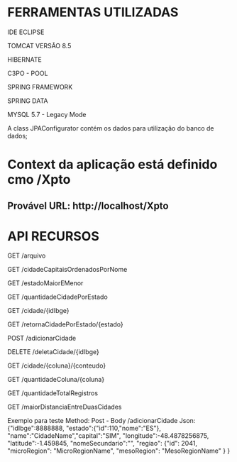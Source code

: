 <h1> FERRAMENTAS UTILIZADAS </h1>
<p> IDE ECLIPSE </p>
<p> TOMCAT VERSÃO 8.5 </p>
<p> HIBERNATE </p>
<p> C3PO - POOL </p>
<p> SPRING FRAMEWORK </p>
<p> SPRING DATA </p>
<p> MYSQL 5.7 - Legacy Mode </p>

A class JPAConfigurator contém os dados para utilização do banco de dados;

<h1> Context da aplicação está definido cmo /Xpto </h1>

<h2> Provável URL: http://localhost/Xpto </h2>

<h1> API RECURSOS </h1>

<p> GET /arquivo </p>
<p> GET /cidadeCapitaisOrdenadosPorNome </p>
<p> GET /estadoMaiorEMenor </p>
<p>GET /quantidadeCidadePorEstado</p>
<p>GET /cidade/{idIbge}</p>
<p>GET /retornaCidadePorEstado/{estado}</p>
<p>POST /adicionarCidade</p>
<p>DELETE /deletaCidade/{idIbge}</p>
<p>GET /cidade/{coluna}/{conteudo}</p>
<p>GET /quantidadeColuna/{coluna}</p>
<p>GET /quantidadeTotalRegistros</p>
<p>GET /maiorDistanciaEntreDuasCidades</p>


Exemplo para teste Method: Post - Body /adicionarCidade 
Json: 
{"idIbge":8888888,
"estado":{"id":110,"nome":"ES"},
"name":"CidadeName","capital":"SIM",
"longitude":-48.4878256875,
"latitude":-1.459845,
"nomeSecundario":"",
"regiao": 
{"id": 2041,
"microRegion": "MicroRegionName",
"mesoRegion": "MesoRegionName"
}
}




